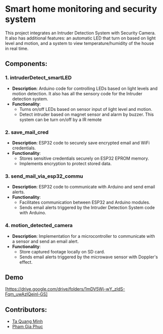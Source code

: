 # Smart home monitoring and security system

This project integrates an Intruder Detection System with Security Camera. It also has additional features: an automatic LED that turn on based on light level and motion, and a system to view temperature/humidity of the house in real time. 
## Components:

### 1. intruderDetect_smartLED

- **Description**: Arduino code for controlling LEDs based on light levels and motion detection. It also has all the sensory code for the Intruder detection system.
- **Functionality**:
  - Turns on/off LEDs based on sensor input of light level and motion.
  - Detect intruder based on magnet sensor and alarm by buzzer. This system can be turn on/off by a IR remote
  
### 2. save_mail_cred

- **Description**: ESP32 code to securely save encrypted email and WiFi credentials.
- **Functionality**:
  - Stores sensitive credentials securely on ESP32 EPROM memory.
  - Implements encryption to protect stored data.
  
### 3. send_mail_via_esp32_commu

- **Description**: ESP32 code to communicate with Arduino and send email alerts.
- **Functionality**:
  - Facilitates communication between ESP32 and Arduino modules.
  - Sends email alerts triggered by the Intruder Detection System code with Arduino.

### 4. motion_detected_camera

- **Description**: Implementation for a microcontroller to communicate with a sensor and send an email alert.
- **Functionality**:
  - Store captured footage locally on SD card.
  - Sends email alerts triggered by the microwave sensor with Doppler's effect.
  
## Demo
[https://drive.google.com/drive/folders/1mDV5Wj-wY_zIdS-Fqm_uwAzlQeinl-GS]

## Contributors:

- [Ta Quang Minh](https://github.com/mnhqut)
- [Pham Gia Phuc](https://github.com/Lib3Rt9)


